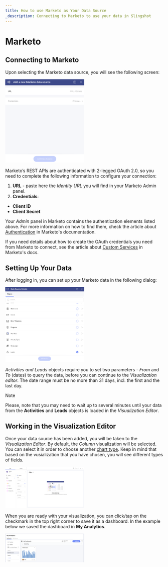 ```yaml
---
title: How to use Marketo as Your Data Source
_description: Connecting to Marketo to use your data in Slingshot
---
```


# Marketo 

## Connecting to Marketo 

Upon selecting the Marketo data source, you will see the following screen:

<img src="images/add-marketo-as-data-source.png" alt="Data source connection configuring screen" class="responsive-img" width="50%"/>

Marketo’s REST APIs are authenticated with 2-legged OAuth 2.0, so you need to complete the following information to configure your connection:

1. **URL** - paste here the *Identity URL* you will find in your Marketo Admin panel. 
2. **Credentials**:
- **Client ID** 
-  **Client Secret**

Your *Admin* panel in Marketo contains the authentication elements listed above. For more information on how to find them, check the article about [Authentication](https://developers.marketo.com/rest-api/authentication/) in Marketo's documentation. 

If you need details about how to create the OAuth credentials you need from Marketo to connect, see the article about [Custom Services](https://developers.marketo.com/rest-api/custom-services/?_fsi=oP2ZRHsM) in Marketo's docs. 

## Setting Up Your Data

After logging in, you can set up your Marketo data in the following dialog:

<img src="images/marketo-objects.png" alt="A list with objects" class="responsive-img" width="50%"/>

**Activities* and *Leads** objects require you to set two parameters - *From* and *To* (dates) to query the data, before you can continue to the *Visualization editor*. The date range must be no more than 31 days, incl. the first and the last day. 

> [!NOTE]
> Please, note that you may need to wait up to several minutes until your data from the **Activities** and **Leads** objects is loaded in the *Visualization Editor*.  

## Working in the Visualization Editor

Once your data source has been added, you will be taken to the *Visualization Editor*. By default, the *Column* visualization will be selected. You can select it in order to choose another [chart type](https://www.slingshotapp.io/en/help/docs/analytics/visualization-tutorials/overview). Keep in mind that based on the vusialization that you have chosen, you will see different types of fields.

<img src="images/marketo-visualization-editor.png" alt="Using data from Marketo in the visualization editor" class="responsive-img" width="50%"/>

When you are ready with your visualization, you can click/tap on the checkmark in the top right corner to save it as a dashboard. In the example below we saved the dashboard in **My Analytics**.

<img src="images/marketo-my-analytics.png" alt="A Marketo dashboard in My Analytics" class="responsive-img" width="50%"/>
